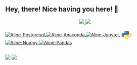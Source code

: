 ## Hey, there! Nice having you here! 👋

<div align="center">
  <a href="https://github.com/nialefs">
  <img height="180em" src="https://github-readme-stats.vercel.app/api?username=nialefs&show_icons=true&theme=tokyonight&include_all_commits=true&count_private=true"/>
  <img height="180em" src="https://github-readme-stats.vercel.app/api/top-langs/?username=nialefs&layout=compact&langs_count=7&theme=tokyonight"/>
</div>
<div style="display: inline_block"><br>
  <img align="center" alt="Aline-Postgresql" height="30" width="40" src="https://cdn.jsdelivr.net/gh/devicons/devicon/icons/postgresql/postgresql-original.svg" />
  <img align="center" alt="Aline-Anaconda" height="30" width="40" src="https://cdn.jsdelivr.net/gh/devicons/devicon/icons/anaconda/anaconda-original.svg" />    
  <img align="center" alt="Aline-Jupyter" height="30" width="40 "src="https://cdn.jsdelivr.net/gh/devicons/devicon/icons/jupyter/jupyter-original-wordmark.svg" />
  <img align="center" alt="Aline-Python" height="30" width="40" src="https://raw.githubusercontent.com/devicons/devicon/master/icons/python/python-original.svg">
  <img align="center" alt="Aline-Numpy" height="30" width="40" src="https://cdn.jsdelivr.net/gh/devicons/devicon/icons/numpy/numpy-original.svg" />
  <img align="center" alt="Aline-Pandas" height="30" width="40" src="https://cdn.jsdelivr.net/gh/devicons/devicon/icons/pandas/pandas-original.svg" />
</div>
          
  ##
 
<div>
  <a href = "mailto:alinefsalviano@gmail.com"><img src="https://img.shields.io/badge/-Gmail-%23333?style=for-the-badge&logo=gmail&logoColor=white" target="_blank"></a>
  <a href="https://www.linkedin.com/in/alinesalviano" target="_blank"><img src="https://img.shields.io/badge/-LinkedIn-%230077B5?style=for-the-badge&logo=linkedin&logoColor=white" target="_blank"></a> 
</div>
